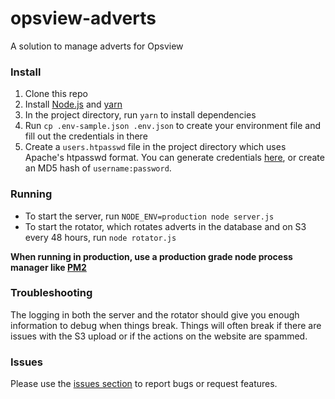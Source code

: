 # opsview-adverts
A solution to manage adverts for Opsview

### Install
1. Clone this repo
2. Install [Node.js](https://nodejs.org/en/) and [yarn](https://yarnpkg.com/en/docs/install)
3. In the project directory, run `yarn` to install dependencies
4. Run `cp .env-sample.json .env.json` to create your environment file and fill out the credentials in there
5. Create a `users.htpasswd` file in the project directory which uses Apache's htpasswd format. You can generate credentials [here](http://www.htaccesstools.com/htpasswd-generator/), or create an MD5 hash of `username:password`.

### Running
- To start the server, run `NODE_ENV=production node server.js`
- To start the rotator, which rotates adverts in the database and on S3 every 48 hours, run `node rotator.js`

**When running in production, use a production grade node process manager like [PM2](http://pm2.keymetrics.io/)**

### Troubleshooting
The logging in both the server and the rotator should give you enough information to debug when things break. Things will often break if there are issues with the S3 upload or if the actions on the website are spammed.

### Issues
Please use the [issues section](https://github.com/robcalcroft/opsview-adverts) to report bugs or request features.
